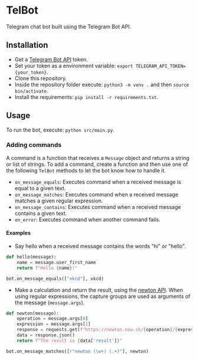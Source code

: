 # TelBot

Telegram chat bot built using the Telegram Bot API.

## Installation

- Get a [Telegram Bot API](https://core.telegram.org/bots/api) token.
- Set your token as a environment variable: `export TELEGRAM_API_TOKEN={your_token}`.
- Clone this repository.
- Inside the repository folder execute: `python3 -m venv .` and then `source bin/activate`.
- Install the requirements: `pip install -r requirements.txt`.

## Usage

To run the bot, execute: `python src/main.py`.

### Adding commands

A command is a function that receives a `Message` object and returns a string or list of strings.
To add a command, create a function and then use one of the following `TelBot` methods to let the bot know how to handle it.

- `on_message_equals`: Executes command when a received message is equal to a given text.
- `on_message_matches`: Executes command when a received message matches a given regular expression.
- `on_message_contains`: Executes command when a received message contains a given text.
- `on_error`: Executes command when another command fails.

#### Examples

- Say hello when a received message contains the words "hi" or "hello".

```python
def hello(message):
    name = message.user_first_name
    return f"Hello {name}!"

bot.on_message_equals(["xkcd"], xkcd)
```

- Make a calculation and return the result, using the [newton API](https://github.com/aunyks/newton-api). When using regular expressions, the capture groups are used as arguments of the message (`message.args`).

```python
def newton(message):
    operation = message.args[0]
    expression = message.args[1]
    response = requests.get(f"https://newton.now.sh/{operation}/{expression}")
    data = response.json()
    return f"The result is {data['result']}"

bot.on_message_matches([r"newton (\w+) (.+)"], newton)
```
